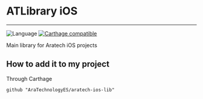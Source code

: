 # ATLibrary iOS

----

![Language](https://img.shields.io/badge/Language-Swift-orange.svg)
[![Carthage compatible](https://img.shields.io/badge/Carthage-compatible-4BC51D.svg?style=flat)](https://github.com/Carthage/Carthage)

Main library for Aratech iOS projects

## How to add it to my project

Through Carthage

```
github "AraTechnologyES/aratech-ios-lib"
